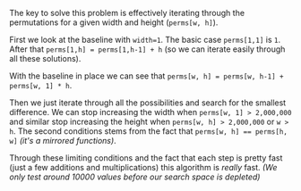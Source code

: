 The key to solve this problem is effectively iterating through the permutations for a given width and height (`perms[w, h]`).

First we look at the baseline with `width=1`. The basic case `perms[1,1]` is `1`.
After that `perms[1,h] = perms[1,h-1] + h` (so we can iterate easily through all these solutions).

With the baseline in place we can see that `perms[w, h] = perms[w, h-1] + perms[w, 1] * h`.

Then we just iterate through all the possibilities and search for the smallest difference.
We can stop increasing the width when `perms[w, 1] > 2,000,000` and similar stop increasing the height when `perms[w, h] > 2,000,000` or `w > h`.
The second conditions stems from the fact that `perms[w, h] == perms[h, w]` *(it's a mirrored functions)*.

Through these limiting conditions and the fact that each step is pretty fast (just a few additions and multiplications) this algorithm is *really* fast.
*(We only test around 10000 values before our search space is depleted)*